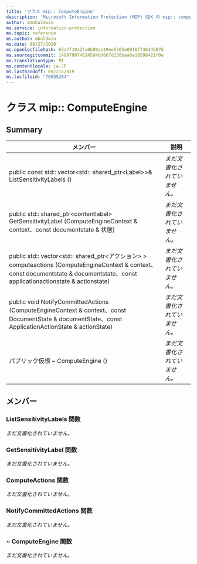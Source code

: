 ```yaml
---
title: 'クラス mip:: ComputeEngine'
description: 'Microsoft Information Protection (MIP) SDK の mip:: computeengine クラスについて説明します。'
author: msmbaldwin
ms.service: information-protection
ms.topic: reference
ms.author: mbaldwin
ms.date: 08/27/2019
ms.openlocfilehash: 65a7f10a2fa0b90aa19ee5505e0918f74644687b
ms.sourcegitcommit: 1499790746145d40d667d138baa6e18598421f0e
ms.translationtype: MT
ms.contentlocale: ja-JP
ms.lasthandoff: 08/27/2019
ms.locfileid: "70055284"
---
```

# <a name="class-mipcomputeengine"></a>クラス mip:: ComputeEngine 
  
## <a name="summary"></a>Summary
 メンバー                        | 説明                                
--------------------------------|---------------------------------------------
public const std:: vector\<std:: shared_ptr\<Label\>\>& ListSensitivityLabels ()  | _まだ文書化されていません。_
public std:: shared_ptr\<contentlabel\> GetSensitivityLabel (ComputeEngineContext & context、const documentstate & 状態)  | _まだ文書化されていません。_
public std:: vector\<std:: shared_ptr\<アクション\> \> computeactions (ComputeEngineContext & context、const documentstate & documentstate、const applicationactionstate & actionstate)  | _まだ文書化されていません。_
public void NotifyCommittedActions (ComputeEngineContext & context、const DocumentState & documentState、const ApplicationActionState & actionState)  | _まだ文書化されていません。_
パブリック仮想 ~ ComputeEngine ()  | _まだ文書化されていません。_
  
## <a name="members"></a>メンバー
  
### <a name="listsensitivitylabels-function"></a>ListSensitivityLabels 関数
_まだ文書化されていません。_

  
### <a name="getsensitivitylabel-function"></a>GetSensitivityLabel 関数
_まだ文書化されていません。_

  
### <a name="computeactions-function"></a>ComputeActions 関数
_まだ文書化されていません。_

  
### <a name="notifycommittedactions-function"></a>NotifyCommittedActions 関数
_まだ文書化されていません。_

  
### <a name="computeengine-function"></a>~ ComputeEngine 関数
_まだ文書化されていません。_
